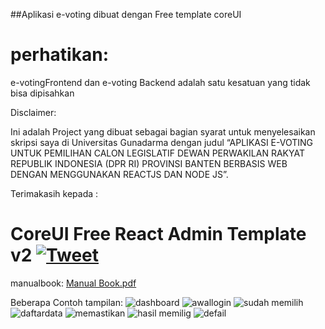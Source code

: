 ##Aplikasi e-voting dibuat dengan Free template coreUI
# perhatikan:
 e-votingFrontend dan e-voting Backend adalah satu kesatuan yang tidak bisa dipisahkan

Disclaimer:

Ini adalah Project yang dibuat sebagai bagian syarat untuk menyelesaikan skripsi saya di Universitas Gunadarma dengan judul “APLIKASI E-VOTING UNTUK PEMILIHAN CALON LEGISLATIF DEWAN PERWAKILAN RAKYAT REPUBLIK INDONESIA (DPR RI) PROVINSI BANTEN BERBASIS WEB DENGAN MENGGUNAKAN REACTJS DAN NODE JS”.

Terimakasih kepada : 
# CoreUI Free React Admin Template v2 [![Tweet](https://img.shields.io/twitter/url/http/shields.io.svg?style=social&logo=twitter)](https://twitter.com/intent/tweet?text=CoreUI%20-%20Free%20React%20Admin%20Template%20&url=https://coreui.io/react/&hashtags=bootstrap,admin,template,dashboard,panel,free,angular,react,vue)

manualbook:
[Manual Book.pdf](https://github.com/krisna25/e-votingbackend/files/4741423/Manual.Book.pdf)

Beberapa Contoh tampilan:
![dashboard](https://user-images.githubusercontent.com/39514958/83961069-d4c02600-a8b9-11ea-9ca4-709ed23b3f58.jpg)
![awallogin](https://user-images.githubusercontent.com/39514958/83961140-7e9fb280-a8ba-11ea-8f71-a2f5a2b0a6f8.jpg)
![sudah memilih](https://user-images.githubusercontent.com/39514958/83961141-819aa300-a8ba-11ea-8c5e-49c25273c5eb.jpg)
![daftardata](https://user-images.githubusercontent.com/39514958/83961176-e7872a80-a8ba-11ea-8bba-454e78903cea.jpg)
![memastikan](https://user-images.githubusercontent.com/39514958/83961179-e8b85780-a8ba-11ea-8c04-ac33b737e589.jpg)
![hasil memilig](https://user-images.githubusercontent.com/39514958/83961181-e9e98480-a8ba-11ea-8fad-662eb3da217d.jpg)
![defail](https://user-images.githubusercontent.com/39514958/83961184-ed7d0b80-a8ba-11ea-9201-9c56428ae9c9.jpg)





